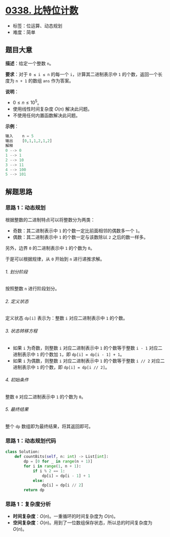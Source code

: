 # [0338. 比特位计数](https://leetcode.cn/problems/counting-bits/)

- 标签：位运算、动态规划
- 难度：简单

## 题目大意

**描述**：给定一个整数 `n`。

**要求**：对于 `0 ≤ i ≤ n` 的每一个 `i`，计算其二进制表示中 `1` 的个数，返回一个长度为 `n + 1` 的数组 `ans` 作为答案。

**说明**：

- $0 \le n \le 10^5$。
- 使用线性时间复杂度 $O(n)$ 解决此问题。
- 不使用任何内置函数解决此问题。

**示例**：

```Python
输入    n = 5
输出    [0,1,1,2,1,2]
解释
0 --> 0
1 --> 1
2 --> 10
3 --> 11
4 --> 100
5 --> 101
```

## 解题思路

### 思路 1：动态规划

根据整数的二进制特点可以将整数分为两类：

- 奇数：其二进制表示中 `1` 的个数一定比前面相邻的偶数多一个 `1`。
- 偶数：其二进制表示中 `1` 的个数一定与该数除以 `2` 之后的数一样多。

另外，边界 `0` 的二进制表示中 `1` 的个数为 `0`。

于是可以根据规律，从 `0` 开始到 `n` 进行递推求解。

###### 1. 划分阶段

按照整数 `n` 进行阶段划分。

###### 2. 定义状态

定义状态 `dp[i]` 表示为：整数 `i` 对应二进制表示中 `1` 的个数。

###### 3. 状态转移方程

- 如果 `i` 为奇数，则整数 `i` 对应二进制表示中 `1` 的个数等于整数 `i - 1` 对应二进制表示中 `1` 的个数加 `1`，即 `dp[i] = dp[i - 1] + 1`。
- 如果 `i` 为偶数，则整数 `i` 对应二进制表示中 `1` 的个数等于整数 `i // 2` 对应二进制表示中 `1` 的个数，即 `dp[i] = dp[i // 2]`。

###### 4. 初始条件

整数 `0` 对应二进制表示中 `1` 的个数为 `0`。

###### 5. 最终结果

整个 `dp` 数组即为最终结果，将其返回即可。

### 思路 1：动态规划代码

```Python
class Solution:
    def countBits(self, n: int) -> List[int]:
        dp = [0 for _ in range(n + 1)]
        for i in range(1, n + 1):
            if i % 2 == 1:
                dp[i] = dp[i - 1] + 1
            else:
                dp[i] = dp[i // 2]
        return dp
```

### 思路 1：复杂度分析

- **时间复杂度**：$O(n)$。一重循环的时间复杂度为 $O(n)$。
- **空间复杂度**：$O(n)$。用到了一位数组保存状态，所以总的时间复杂度为 $O(n)$。

